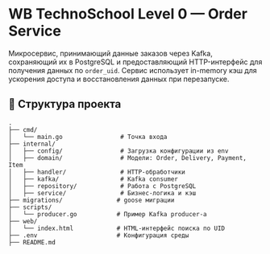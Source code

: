 # WB TechnoSchool Level 0 — Order Service

Микросервис, принимающий данные заказов через Kafka, сохраняющий их в PostgreSQL и предоставляющий HTTP-интерфейс для получения данных по `order_uid`. Сервис использует in-memory кэш для ускорения доступа и восстановления данных при перезапуске.


## 📁 Структура проекта

```text
.
├── cmd/
│   └── main.go                # Точка входа
├── internal/
│   ├── config/                # Загрузка конфигурации из env
│   ├── domain/                # Модели: Order, Delivery, Payment, Item
│   ├── handler/               # HTTP-обработчики
│   ├── kafka/                 # Kafka consumer
│   ├── repository/            # Работа с PostgreSQL
│   ├── service/               # Бизнес-логика и кэш
├── migrations/               # goose миграции
├── scripts/
│   └── producer.go           # Пример Kafka producer-а
├── web/
│   └── index.html            # HTML-интерфейс поиска по UID
├── .env                      # Конфигурация среды
├── README.md
```
